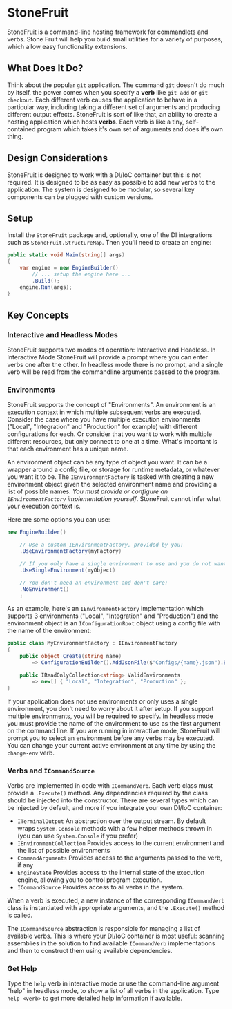 # StoneFruit

StoneFruit is a command-line hosting framework for commandlets and verbs. Stone Fruit will help you build small utilities for a variety of purposes, which allow easy functionality extensions.

## What Does It Do?

Think about the popular `git` application. The command `git` doesn't do much by itself, the power comes when you specify a **verb** like `git add` or `git checkout`. Each different verb causes the application to behave in a particular way, including taking a different set of arguments and producing different output effects. StoneFruit is sort of like that, an ability to create a hosting application which hosts **verbs**. Each verb is like a tiny, self-contained program which takes it's own set of arguments and does it's own thing. 

## Design Considerations

StoneFruit is designed to work with a DI/IoC container but this is not required. It is designed to be as easy as possible to add new verbs to the application. The system is designed to be modular, so several key components can be plugged with custom versions.

## Setup

Install the `StoneFruit` package and, optionally, one of the DI integrations such as `StoneFruit.StructureMap`. Then you'll need to create an engine:

```csharp
public static void Main(string[] args)
{
    var engine = new EngineBuilder()
        // ... setup the engine here ...
        .Build();
    engine.Run(args);
}
```

## Key Concepts

### Interactive and Headless Modes

StoneFruit supports two modes of operation: Interactive and Headless. In Interactive Mode StoneFruit will provide a prompt where you can enter verbs one after the other. In headless mode there is no prompt, and a single verb will be read from the commandline arguments passed to the program. 

### Environments

StoneFruit supports the concept of "Environments". An environment is an execution context in which multiple subsequent verbs are executed. Consider the case where you have multiple execution environments ("Local", "Integration" and "Production" for example) with different configurations for each. Or consider that you want to work with multiple different resources, but only connect to one at a time. What's important is that each environment has a unique name.

An environment object can be any type of object you want. It can be a wrapper around a config file, or storage for runtime metadata, or whatever you want it to be. The `IEnvironmentFactory` is tasked with creating a new environment object given the selected environment name and providing a list of possible names. *You must provide or configure an `IEnvironmentFactory` implementation yourself*. StoneFruit cannot infer what your execution context is.

Here are some options you can use:

```csharp
new EngineBuilder()

    // Use a custom IEnvironmentFactory, provided by you:
    .UseEnvironmentFactory(myFactory)

    // If you only have a single environment to use and you do not want to switch
    .UseSingleEnvironment(myObject)

    // You don't need an environment and don't care:
    .NoEnvironment()
    ;
```

As an example, here's an `IEnvironmentFactory` implementation which supports 3 environments ("Local", "Integration" and "Production") and the environment object is an `IConfigurationRoot` object using a config file with the name of the environment:

```csharp
public class MyEnvironmentFactory : IEnvironmentFactory
{
    public object Create(string name)
        => ConfigurationBuilder().AddJsonFile($"Configs/{name}.json").Build();

    public IReadOnlyCollection<string> ValidEnvironments 
        => new[] { "Local", "Integration", "Production" };
}
```

If your application does not use environments or only uses a single environment, you don't need to worry about it after setup. If you support multiple environments, you will be required to specify. In headless mode you must provide the name of the environment to use as the first argument on the command line. If you are running in interactive mode, StoneFruit will prompt you to select an environment before any verbs may be executed. You can change your current active environment at any time by using the `change-env` verb.

### Verbs and `ICommandSource`

Verbs are implemented in code with `ICommandVerb`. Each verb class must provide a `.Execute()` method. Any dependencies required by the class should be injected into the constructor. There are several types which can be injected by default, and more if you integrate your own DI/IoC container:

* `ITerminalOutput` An abstraction over the output stream. By default wraps `System.Console` methods with a few helper methods thrown in (you can use `System.Console` if you prefer)
* `IEnvironmentCollection` Provides access to the current environment and the list of possible environments
* `CommandArguments` Provides access to the arguments passed to the verb, if any
* `EngineState` Provides access to the internal state of the execution engine, allowing you to control program execution.
* `ICommandSource` Provides access to all verbs in the system.

When a verb is executed, a new instance of the corresponding `ICommandVerb` class is instantiated with appropriate arguments, and the `.Execute()` method is called.

The `ICommandSource` abstraction is responsible for managing a list of available verbs. This is where your DI/IoC container is most useful: scanning assemblies in the solution to find available `ICommandVerb` implementations and then to construct them using available dependencies.

### Get Help

Type the `help` verb in interactive mode or use the command-line argument "help" in headless mode, to show a list of all verbs in the application. Type `help <verb>` to get more detailed help information if available.

